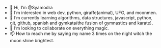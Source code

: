 - 👋 Hi, I’m @Syamodra
- 👀 I’m interested in web dev, python, giraffe(animal), UFO, and moonmen.
- 🌱 I’m currently learning algorithms, data structures, javascript, python, git, github, spanish and gymkata(the fusion of gymnastics and karate).
- 💞️ I’m looking to collaborate on everything magic.
- 📫 How to reach me by saying my name 3 times on the night witch the moon shine brightest.


